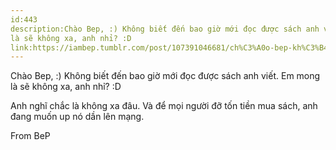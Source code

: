 ```yaml
---
id:443
description:Chào Bep, :) Không biết đến bao giờ mới đọc được sách anh viết. Em mong
là sẽ không xa, anh nhỉ? :D
link:https://iambep.tumblr.com/post/107391046681/ch%C3%A0o-bep-kh%C3%B4ng-bi%E1%BA%BFt-%C4%91%E1%BA%BFn-bao-gi%E1%BB%9D-m%E1%BB%9Bi-%C4%91%E1%BB%8Dc-%C4%91%C6%B0%E1%BB%A3c
---
```


Chào Bep, :) Không biết đến bao giờ mới đọc được sách anh viết. Em mong
là sẽ không xa, anh nhỉ? :D

Anh nghĩ chắc là không xa đâu. Và để mọi người đỡ tốn tiền mua sách, anh
đang muốn up nó dần lên mạng.

From BeP